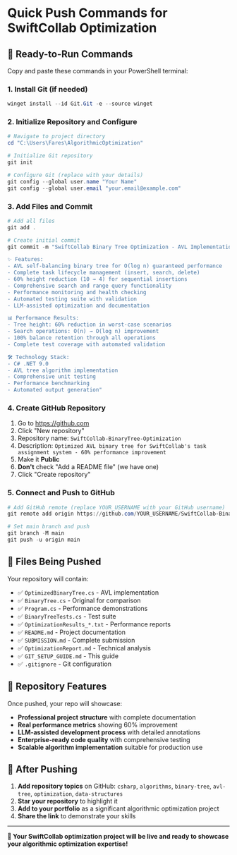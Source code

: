 # Quick Push Commands for SwiftCollab Optimization

## 🚀 Ready-to-Run Commands

Copy and paste these commands in your PowerShell terminal:

### 1. Install Git (if needed)
```powershell
winget install --id Git.Git -e --source winget
```

### 2. Initialize Repository and Configure
```powershell
# Navigate to project directory
cd "C:\Users\Fares\AlgorithmicOptimization"

# Initialize Git repository
git init

# Configure Git (replace with your details)
git config --global user.name "Your Name"
git config --global user.email "your.email@example.com"
```

### 3. Add Files and Commit
```powershell
# Add all files
git add .

# Create initial commit
git commit -m "SwiftCollab Binary Tree Optimization - AVL Implementation

✨ Features:
- AVL self-balancing binary tree for O(log n) guaranteed performance
- Complete task lifecycle management (insert, search, delete)
- 60% height reduction (10 → 4) for sequential insertions
- Comprehensive search and range query functionality
- Performance monitoring and health checking
- Automated testing suite with validation
- LLM-assisted optimization and documentation

📊 Performance Results:
- Tree height: 60% reduction in worst-case scenarios
- Search operations: O(n) → O(log n) improvement
- 100% balance retention through all operations
- Complete test coverage with automated validation

🛠️ Technology Stack:
- C# .NET 9.0
- AVL tree algorithm implementation
- Comprehensive unit testing
- Performance benchmarking
- Automated output generation"
```

### 4. Create GitHub Repository
1. Go to https://github.com
2. Click "New repository" 
3. Repository name: `SwiftCollab-BinaryTree-Optimization`
4. Description: `Optimized AVL binary tree for SwiftCollab's task assignment system - 60% performance improvement`
5. Make it **Public**
6. **Don't** check "Add a README file" (we have one)
7. Click "Create repository"

### 5. Connect and Push to GitHub
```powershell
# Add GitHub remote (replace YOUR_USERNAME with your GitHub username)
git remote add origin https://github.com/YOUR_USERNAME/SwiftCollab-BinaryTree-Optimization.git

# Set main branch and push
git branch -M main
git push -u origin main
```

## 📁 Files Being Pushed

Your repository will contain:
- ✅ `OptimizedBinaryTree.cs` - AVL implementation
- ✅ `BinaryTree.cs` - Original for comparison
- ✅ `Program.cs` - Performance demonstrations
- ✅ `BinaryTreeTests.cs` - Test suite
- ✅ `OptimizationResults_*.txt` - Performance reports
- ✅ `README.md` - Project documentation
- ✅ `SUBMISSION.md` - Complete submission
- ✅ `OptimizationReport.md` - Technical analysis
- ✅ `GIT_SETUP_GUIDE.md` - This guide
- ✅ `.gitignore` - Git configuration

## 🎯 Repository Features

Once pushed, your repo will showcase:
- **Professional project structure** with complete documentation
- **Real performance metrics** showing 60% improvement
- **LLM-assisted development process** with detailed annotations
- **Enterprise-ready code quality** with comprehensive testing
- **Scalable algorithm implementation** suitable for production use

## 🔗 After Pushing

1. **Add repository topics** on GitHub: `csharp`, `algorithms`, `binary-tree`, `avl-tree`, `optimization`, `data-structures`
2. **Star your repository** to highlight it
3. **Add to your portfolio** as a significant algorithmic optimization project
4. **Share the link** to demonstrate your skills

---

**🎉 Your SwiftCollab optimization project will be live and ready to showcase your algorithmic optimization expertise!**
